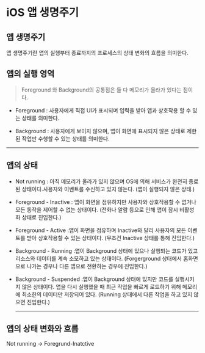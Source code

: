 # iOS 앱 생명주기

## 앱 생명주기
앱 생명주기란 앱의 실행부터 종료까지의 프로세스의 상태 변화의 흐름을 의미한다.

## 앱의 실행 영역

> Foreground 와 Background의 공통점은 둘 다 메모리가 올라가 있다는 점이다.

- Foreground : 사용자에게 직접 UI가 표시되며 입력을 받아 앱과 상호작용 할 수 있는 상태를 의미한다.
  
- Background : 사용자에게 보이지 않으며, 앱이 화면에 표시되지 않은 상태로 제한된 작업만 수행할 수 있는 상태를 의미한다.
  
***

## 앱의 상태

- Not running : 아직 메모리가 올라가 있지 않으며 OS에 의해 서비스가 완전히 종료된 상태이다.사용자와 이벤트를 수신하고 있지 않는다. (앱이 실행되지 않은 상태.)
  
- Foreground - Inactive : 앱이 화면을 점유하지만 사용자와 상호작용할 수 없거나 모든 동작을 제어할 수 없는 상태이다. (전화나 알람 등으로 인해 앱이 잠시 비활성화 상태로 진입한다.)
  
- Foreground - Active :앱이 화면을 점유하며 Inactive와 달리 사용자의 모든 이벤트를 받아 상호작용할 수 있는 상태이다. (무조건 Inactive 상태를 통해 진입한다.)
  
- Background - Running :앱이 Background 상태에 있으나 실행되는 코드가 있고 리소스와 데이터를 계속 소모하고 있는 상태이다. (Forgerground 상태에서 홈화면으로 나가는 경우나 다른 앱으로 전환하는 경우에 진입한다.)

- Background - Suspended :앱이 Background 상태에 있지만 코드를 실행시키지 않은 상태이다. 앱을 다시 실행했을 때 최근 작업을 빠르게 로드하기 위해 메모리에 최소한의 데이터만 저장되어 있다. (Running 상태에서 다른 작업을 하고 있지 않으면 진입한다.)
  
  ***

## 앱의 상태 변화와 흐름

Not running -> Foregrund-Inatctive





